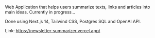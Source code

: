 Web Application that helps users summarize texts, links and articles into main ideas. Currently in progress...

Done using Next.js 14, Tailwind CSS, Postgres SQL and OpenAI API.

Link: https://newsletter-summarizer.vercel.app/
